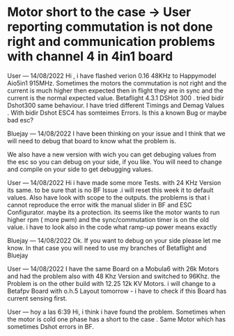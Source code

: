 # Motor short to the case -> User reporting commutation is not done right and communication problems with channel 4 in 4in1 board

User
 — 
14/08/2022
Hi , i have flashed verion 0.16 48KHz to Happymodel Aio5in1 915MHz.  Sometimes the motors the commutation is not right  and the current is much higher then expected then in  flight they are in sync and the current is the normal expected value. Betaflight 4.3.1 DSHot 300 . tried bidir Dshot300  same behaviour. I have tried different Timings and Demag Values . With bidir Dshot ESC4 has somteimes Errors. Is this a known Bug or maybe bad esc?

Bluejay
 — 
14/08/2022
I have been thinking on your issue and I think that we will need to debug that board to know what the problem is.

We also have a new version with wich you can get debuging values from the esc so you can debug on your side, if you like.
You will need to change and compile on your side to get debugging values.

User
 — 
14/08/2022
Hi
i have made some more Tests.
with 24 KHz Version its same.
to be sure that is no BF Issue .i will reset this week it to default values. Also have look with scope to the outputs.  the problems is that i cannot reproduce the error witk the manual slider in BF and ESC Configurator.
maybe its a protection. its seems like the motor wants to run higher rpm ( more pwm) and the sync/commutation  timer is on the old value.
i have to look also in the code what ramp-up power means exactly

Bluejay
 — 
14/08/2022
Ok. If you want to debug on your side please let me know. In that case you will need to use my branches of Betaflight and Bluejay

User
 — 
14/08/2022
I have the same Board on a Mobula6 with 26k Motors and had the problem also with 48 Khz Version and switched to 96Khz. the Problem is on the other build with 12.25 12k KV Motors. i will change to a Betafpv Board with o.h.5 Layout tomorrow  - i have to check if this Board has current sensing first.

User
 — 
hoy a las 6:39
Hi, i think i have found the problem. Sometimes when the motor is cold one phase has a short to the case . Same Motor which has sometimes Dshot errors in BF.

